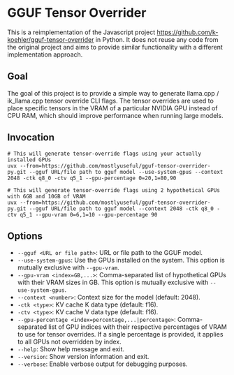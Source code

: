 # GGUF Tensor Overrider

This is a reimplementation of the Javascript project https://github.com/k-koehler/gguf-tensor-overrider in Python. It does not reuse any code from the original project and aims to provide similar functionality with a different implementation approach.

## Goal

The goal of this project is to provide a simple way to generate llama.cpp / ik_llama.cpp tensor override CLI flags. The tensor overrides are used to place specific tensors in the VRAM of a particular NVIDIA GPU instead of CPU RAM, which should improve performance when running large models.

## Invocation

```shell
# This will generate tensor-override flags using your actually installed GPUs
uvx --from=https://github.com/mostlyuseful/gguf-tensor-overrider-py.git --gguf URL/file path to gguf model --use-system-gpus --context 2048 -ctk q8_0 -ctv q5_1 --gpu-percentage 0=20,1=80,90

# This will generate tensor-override flags using 2 hypothetical GPUs with 6GB and 10GB of VRAM
uvx --from=https://github.com/mostlyuseful/gguf-tensor-overrider-py.git --gguf URL/file path to gguf model --context 2048 -ctk q8_0 -ctv q5_1 --gpu-vram 0=6,1=10 --gpu-percentage 90
```

## Options

- `--gguf <URL or file path>`: URL or file path to the GGUF model.
- `--use-system-gpus`: Use the GPUs installed on the system. This option is mutually exclusive with `--gpu-vram`.
- `--gpu-vram <index=GB,...>`: Comma-separated list of hypothetical GPUs with their VRAM sizes in GB. This option is mutually exclusive with `--use-system-gpus`.
- `--context <number>`: Context size for the model (default: 2048).
- `-ctk <type>`: KV cache K data type (default: f16).
- `-ctv <type>`: KV cache V data type (default: f16).
- `--gpu-percentage <index=percentage,...|percentage>`: Comma-separated list of GPU indices with their respective percentages of VRAM to use for tensor overrides. If a single percentage is provided, it applies to all GPUs not overridden by index.
- `--help`: Show help message and exit.
- `--version`: Show version information and exit.
- `--verbose`: Enable verbose output for debugging purposes.
